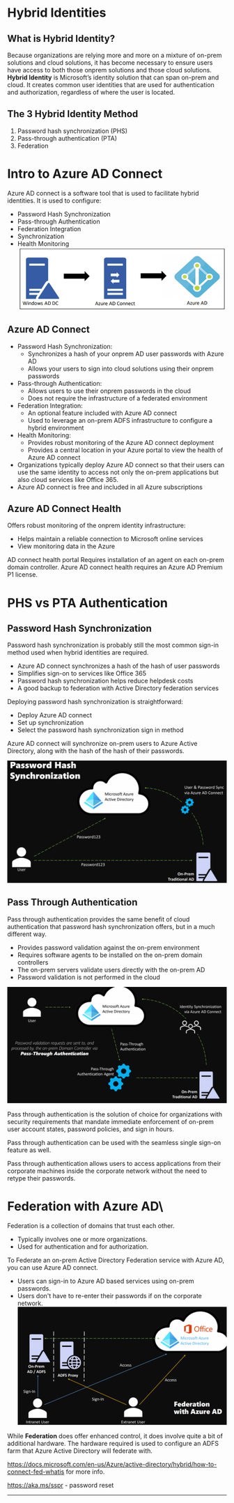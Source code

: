 # Hybrid Identities
## What is Hybrid Identity?
Because organizations are relying more and more on a mixture of on-prem solutions and cloud solutions, it has become necessary to ensure users have access to both those onprem solutions and those cloud solutions. 
**Hybrid Identity** is Microsoft’s identity solution that can span on-prem and cloud. It creates common user identities that are used for authentication and authorization, regardless of where the user is located.

## The 3 Hybrid Identity Method
1. Password hash synchronization (PHS)
2. Pass-through authentication (PTA)
3. Federation

# Intro to Azure AD Connect
Azure AD connect is a software tool that is used to facilitate hybrid identities. It is used to configure:
- Password Hash Synchronization
- Pass-through Authentication
- Federation Integration
- Synchronization
- Health Monitoring
![13](Images/13.PNG)

## Azure AD Connect
- Password Hash Synchronization:
    - Synchronizes a hash of your onprem AD user passwords with Azure AD
    - Allows your users to sign into cloud solutions using their onprem passwords
- Pass-through Authentication:
    - Allows users to use their onprem passwords in the cloud
    - Does not require the infrastructure of a federated environment
- Federation Integration:
    - An optional feature included with Azure AD connect
    - Used to leverage an on-prem ADFS infrastructure to configure a hybrid environment
- Health Monitoring:
    - Provides robust monitoring of the Azure AD connect deployment
    - Provides a central location in your Azure portal to view the health of Azure AD connect
- Organizations typically deploy Azure AD connect so that their users can use the same identity to access not only the on-prem applications but also cloud services like Office 365.
- Azure AD connect is free and included in all Azure subscriptions

## Azure AD Connect Health
Offers robust monitoring of the onprem identity infrastructure:
- Helps maintain a reliable connection to Microsoft online services
- View monitoring data in the Azure

AD connect health portal Requires installation of an agent on each on-prem domain controller.
Azure AD connect health requires an Azure AD Premium P1 license.

# PHS vs PTA Authentication
## Password Hash Synchronization
Password hash synchronization is probably still the most common sign-in method used when hybrid identities are required.
- Azure AD connect synchronizes a hash of the hash of user passwords
- Simplifies sign-on to services like Office 365
- Password hash synchronization helps reduce helpdesk costs
- A good backup to federation with Active Directory federation services 

Deploying password hash synchronization is
straightforward:
-  Deploy Azure AD connect
- Set up synchronization
- Select the password hash synchronization sign in method

Azure AD connect will synchronize on-prem users to Azure Active Directory, along with the hash of the hash of their passwords.

![14](Images/14.PNG)

## Pass Through Authentication
Pass through authentication provides the same benefit of cloud authentication that password hash synchronization offers, but in a much different way.
- Provides password validation against the on-prem environment
- Requires software agents to be installed on the on-prem domain controllers
- The on-prem servers validate users directly with the on-prem AD
- Password validation is not performed in the cloud

![15](Images/15.PNG)

Pass through authentication is the solution of choice for organizations with security requirements that mandate immediate enforcement of on-prem user account states, password policies, and sign in hours.

Pass through authentication can be used with the seamless single sign-on feature as well.

Pass through authentication allows users to access applications from their corporate machines inside the corporate network without the need to retype their passwords.

# Federation with Azure AD\
Federation is a collection of domains that trust each other.
- Typically involves one or more organizations.
- Used for authentication and for authorization.

To Federate an on-prem Active Directory Federation service with Azure AD, you can use Azure AD connect.
- Users can sign-in to Azure AD based services using on-prem passwords.
- Users don't have to re-enter their passwords if on the corporate network.
![16](Images/16.PNG)

While **Federation** does offer enhanced control, it does involve quite a bit of additional hardware. The hardware required is used to configure an ADFS farm that Azure Active Directory will federate with.

https://docs.microsoft.com/en-us/Azure/active-directory/hybrid/how-to-connect-fed-whatis for more info.

https://aka.ms/sspr - password reset
***